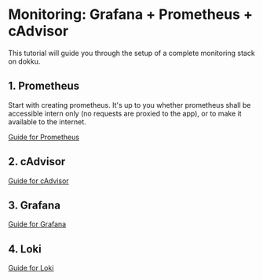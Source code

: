 # Monitoring: Grafana + Prometheus + cAdvisor

This tutorial will guide you through the setup of a complete monitoring stack on dokku.

## 1. Prometheus

Start with creating prometheus. It's up to you whether prometheus shall be accessible intern only (no requests are proxied to the app), or to make it available to the internet.

[Guide for Prometheus](prometheus/README.md)


## 2. cAdvisor
[Guide for cAdvisor](cadvisor/README.md)

## 3. Grafana
[Guide for Grafana](grafana/README.md)

## 4. Loki
[Guide for Loki](loki/README.md)